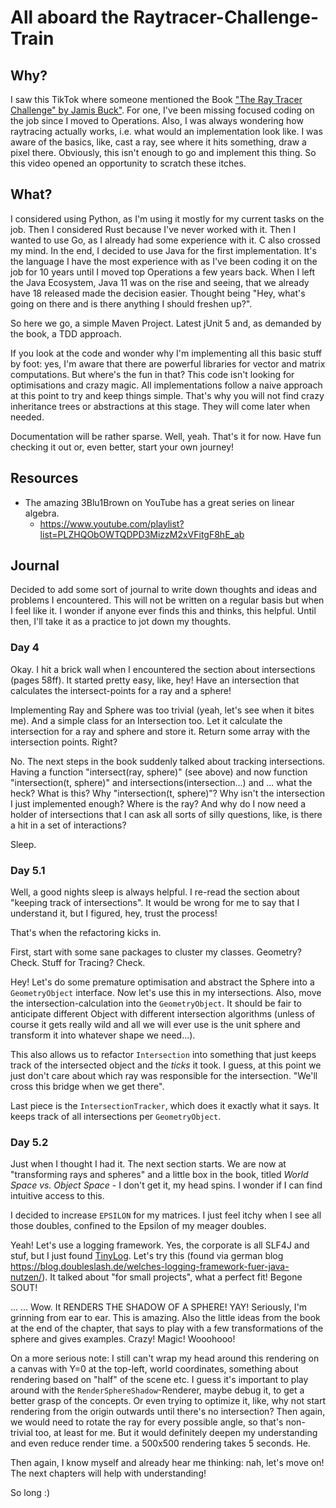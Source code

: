 # All aboard the Raytracer-Challenge-Train
## Why?
I saw this TikTok where someone mentioned the Book ["The Ray Tracer Challenge" by Jamis Buck"](http://raytracerchallenge.com/).
For one, I've been missing focused coding on the job since I moved to Operations. 
Also, I was always wondering how raytracing actually works, i.e. what would an implementation look like. 
I was aware of the basics, like, cast a ray, see where it hits something, draw a pixel there.
Obviously, this isn't enough to go and implement this thing. So this video opened an opportunity to scratch these itches.

## What?
I considered using Python, as I'm using it mostly for my current tasks on the job. Then I considered Rust because I've never worked with it.
Then I wanted to use Go, as I already had some experience with it. C also crossed my mind.
In the end, I decided to use Java for the first implementation.
It's the language I have the most experience with as I've been coding it on the job for 10 years until I moved top Operations a few years back.
When I left the Java Ecosystem, Java 11 was on the rise and seeing, that we already have 18 released made the decision easier.
Thought being "Hey, what's going on there and is there anything I should freshen up?".

So here we go, a simple Maven Project. Latest jUnit 5 and, as demanded by the book, a TDD approach.

If you look at the code and wonder why I'm implementing all this basic stuff by foot: yes, I'm aware that there are powerful libraries for vector and matrix computations.
But where's the fun in that? This code isn't looking for optimisations and crazy magic.
All implementations follow a naive approach at this point to try and keep things simple.
That's why you will not find crazy inheritance trees or abstractions at this stage. They will come later when needed.

Documentation will be rather sparse. Well, yeah. That's it for now. Have fun checking it out or, even better, start your own journey!

## Resources
* The amazing 3Blu1Brown on YouTube has a great series on linear algebra. 
  * https://www.youtube.com/playlist?list=PLZHQObOWTQDPD3MizzM2xVFitgF8hE_ab 


## Journal
Decided to add some sort of journal to write down thoughts and ideas and problems I encountered. This will not be written on a regular basis but when I feel like it.
I wonder if anyone ever finds this and thinks, this helpful. Until then, I'll take it as a practice to jot down my thoughts.
### Day 4
Okay. I hit a brick wall when I encountered the section about intersections (pages 58ff).
It started pretty easy, like, hey! Have an intersection that calculates the intersect-points for a ray and a sphere!

Implementing Ray and Sphere was too trivial (yeah, let's see when it bites me). And a simple class for an Intersection too.
Let it calculate the intersection for a ray and sphere and store it. Return some array with the intersection points.
Right?

No. The next steps in the book suddenly talked about tracking intersections. Having a function "intersect(ray, sphere)" (see above) 
and now function "intersection(t, sphere)" and intersections(intersection...) and ... what the heck?
What is this? Why "intersection(t, sphere)"? Why isn't the intersection I just implemented enough? Where is the ray?
And why do I now need a holder of intersections that I can ask all sorts of silly questions, like, is there a hit in a set of interactions?

Sleep.

### Day 5.1
Well, a good nights sleep is always helpful. I re-read the section about "keeping track of intersections".
It would be wrong for me to say that I understand it, but I figured, hey, trust the process! 

That's when the refactoring kicks in.

First, start with some sane packages to cluster my classes. Geometry? Check. Stuff for Tracing? Check.

Hey! Let's do some premature optimisation and abstract the Sphere into a `GeometryObject` interface. 
Now let's use this in my intersections. Also, move the intersection-calculation into the `GeometryObject`. 
It should be fair to anticipate different Object with different intersection algorithms (unless of course it gets really wild and all we will ever use is the unit sphere and transform it into whatever shape we need...).

This also allows us to refactor `Intersection` into something that just keeps track of the intersected object and the *ticks* it took.
I guess, at this point we just don't care about which ray was responsible for the intersection. "We'll cross this bridge when we get there".

Last piece is the `IntersectionTracker`, which does it exactly what it says. It keeps track of all intersections per `GeometryObject`.

### Day 5.2
Just when I thought I had it. The next section starts. We are now at "transforming rays and spheres" and a little box in the book, titled *World Space vs. Object Space* - I don't get it, my head spins.
I wonder if I can find intuitive access to this.

I decided to increase `EPSILON` for my matrices. I just feel itchy when I see all those doubles, confined to the Epsilon of my meager doubles.

Yeah! Let's use a logging framework. Yes, the corporate is all SLF4J and stuf, but I just found [TinyLog](https://tinylog.org).
Let's try this (found via german blog https://blog.doubleslash.de/welches-logging-framework-fuer-java-nutzen/). It talked about "for small projects", what a perfect fit!
Begone SOUT!

... ... Wow. It RENDERS THE SHADOW OF A SPHERE! YAY! Seriously, I'm grinning from ear to ear. This is amazing.
Also the little ideas from the book at the end of the chapter, that says to play with a few transformations of the sphere and gives examples. Crazy! Magic! Wooohooo!

On a more serious note: I still can't wrap my head around this rendering on a canvas with Y=0 at the top-left, world coordinates, something about rendering based on "half" of the scene etc.
I guess it's important to play around with the `RenderSphereShadow`-Renderer, maybe debug it, to get a better grasp of the concepts.
Or even trying to optimize it, like, why not start rendering from the origin outwards until there's no intersection? Then again, we would need to rotate the ray for every possible angle, so that's non-trivial too, at least for me.
But it would definitely deepen my understanding and even reduce render time. a 500x500 rendering takes 5 seconds. He.

Then again, I know myself and already hear me thinking: nah, let's move on! The next chapters will help with understanding!

So long :)




